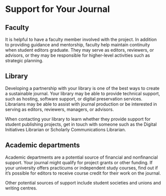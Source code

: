 # Support for Your Journal

## Faculty

It is helpful to have a faculty member involved with the project. In addition to providing guidance and mentorship, faculty help maintain continuity when student editors graduate. They may serve as editors, reviewers, or advisors, or they may be responsible for higher-level activities such as strategic planning.

## Library

Developing a partnership with your library is one of the best ways to create a sustainable journal. Your library may be able to provide technical support, such as hosting, software support, or digital preservation services. Librarians may be able to assist with journal production or be interested in serving as editors, reviewers, managers, or advisors.  

When contacting your library to learn whether they provide support for student publishing projects, get in touch with someone such as the Digital Initiatives Librarian or Scholarly Communications Librarian.

## Academic departments

Academic departments are a potential source of financial and nonfinancial support. Your journal might qualify for project grants or other funding. If your university offers practicums or independent study courses, find out if it’s possible for editors to receive course credit for their work on the journal.  

Other potential sources of support include student societies and unions and writing centres.
